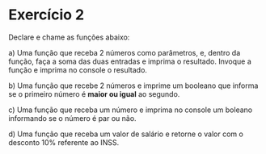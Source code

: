 # Exercício 2
Declare e chame as funções abaixo:

a) Uma função que receba 2 números como parâmetros, e, dentro da função, faça a soma das duas entradas e imprima o resultado. Invoque a função e imprima no console o resultado.

b) Uma função que recebe 2 números e imprime um booleano que informa se o primeiro número é **maior ou igual** ao segundo.

c) Uma função que receba um número e imprima no console um boleano informando se o número é par ou não.

d) Uma função que receba um valor de salário e retorne o valor com o desconto 10% referente ao INSS.  

